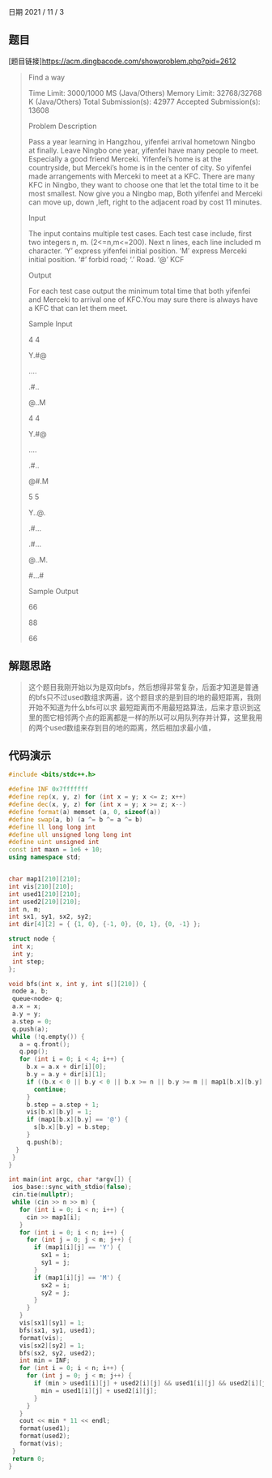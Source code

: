 日期 2021 / 11 / 3
## 题目
[题目链接]<https://acm.dingbacode.com/showproblem.php?pid=2612>

> Find a way
>
>Time Limit: 3000/1000 MS (Java/Others)    Memory Limit: 32768/32768 K (Java/Others)
>Total Submission(s): 42977    Accepted Submission(s): 13608
>
>
> Problem Description 
>
> Pass a year learning in Hangzhou, yifenfei arrival hometown Ningbo at finally. Leave Ningbo one year, yifenfei have many people to meet. Especially a good friend Merceki.
>Yifenfei’s home is at the countryside, but Merceki’s home is in the center of city. So yifenfei made arrangements with Merceki to meet at a KFC. There are many KFC in Ningbo, they want to choose one that let the total time to it be most smallest. 
>Now give you a Ningbo map, Both yifenfei and Merceki can move up, down ,left, right to the adjacent road by cost 11 minutes.
> 
>
>Input 
>
>The input contains multiple test cases.
>Each test case include, first two integers n, m. (2<=n,m<=200). 
>Next n lines, each line included m character.
>‘Y’ express yifenfei initial position.
>‘M’    express Merceki initial position.
>‘#’ forbid road;
>‘.’ Road.
>‘@’ KCF
> 
>
> Output 
>
>For each test case output the minimum total time that both yifenfei and Merceki to arrival one of KFC.You may sure there is always have a KFC that can let them meet.
>
>
> Sample Input 
>
>4 4 
>
> Y.#@ 
> 
> .... 
> 
> .#.. 
> 
> @..M 
> 
> 4 4 
> 
> Y.#@ 
> 
> .... 
> 
>.#.. 
>
> @#.M 
> 
> 5 5 
> 
> Y..@. 
> 
> .#... 
> 
> .#... 
> 
> @..M. 
> 
> #...# 
> 
> Sample Output 
> 
> 66 
> 
> 88 
> 
> 66 
 
 ## 解题思路
 > 这个题目我刚开始以为是双向bfs，然后想得非常复杂，后面才知道是普通的bfs只不过used数组求两遍，这个题目求的是到目的地的最短距离，我刚开始不知道为什么bfs可以求
 > 最短距离而不用最短路算法，后来才意识到这里的图它相邻两个点的距离都是一样的所以可以用队列存并计算，这里我用的两个used数组来存到目的地的距离，然后相加求最小值，
 
 ## 代码演示
 ```cpp
 #include <bits/stdc++.h>

#define INF 0x7fffffff
#define rep(x, y, z) for (int x = y; x <= z; x++)
#define dec(x, y, z) for (int x = y; x >= z; x--)
#define format(a) memset (a, 0, sizeof(a))
#define swap(a, b) (a ^= b ^= a ^= b)
#define ll long long int
#define ull unsigned long long int 
#define uint unsigned int
const int maxn = 1e6 + 10;
using namespace std;


char map1[210][210];    
int vis[210][210];    
int used1[210][210];    
int used2[210][210];    
int n, m;
int sx1, sy1, sx2, sy2;
int dir[4][2] = { {1, 0}, {-1, 0}, {0, 1}, {0, -1} };

struct node {
  int x;
  int y;
  int step;
};
 
void bfs(int x, int y, int s[][210]) {
  node a, b;
  queue<node> q;
  a.x = x;
  a.y = y;
  a.step = 0;
  q.push(a);
  while (!q.empty()) {
    a = q.front();
    q.pop();
    for (int i = 0; i < 4; i++) {
      b.x = a.x + dir[i][0];
      b.y = a.y + dir[i][1];
      if ((b.x < 0 || b.y < 0 || b.x >= n || b.y >= m || map1[b.x][b.y] == '#' || vis[b.x][b.y])) {
        continue;
      }
      b.step = a.step + 1;
      vis[b.x][b.y] = 1;
      if (map1[b.x][b.y] == '@') {
        s[b.x][b.y] = b.step;
      }
      q.push(b); 
   }
  }
}

int main(int argc, char *argv[]) {
  ios_base::sync_with_stdio(false);
  cin.tie(nullptr);
  while (cin >> n >> m) {
    for (int i = 0; i < n; i++) {
      cin >> map1[i];
	}
	for (int i = 0; i < n; i++) {
	  for (int j = 0; j < m; j++) {
	    if (map1[i][j] == 'Y') {
		  sx1 = i;
		  sy1 = j;
		}
		if (map1[i][j] == 'M') {
		  sx2 = i;
	      sy2 = j;
		}
	  }
	}
	vis[sx1][sy1] = 1;
	bfs(sx1, sy1, used1);
	format(vis);
	vis[sx2][sy2] = 1;
	bfs(sx2, sy2, used2); 
	int min = INF;
	for (int i = 0; i < n; i++) {
	  for (int j = 0; j < m; j++) {
	    if (min > used1[i][j] + used2[i][j] && used1[i][j] && used2[i][j]) {
		  min = used1[i][j] + used2[i][j];
		}
	  }
	}
	cout << min * 11 << endl;
	format(used1);
	format(used2);
	format(vis);
  }
  return 0;
}
